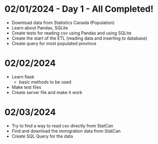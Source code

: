 # 02/01/2024 - Day 1 - All Completed!
- Download data from Statistics Canada (Population)
- Learn about Pandas, SQLite
- Create tests for reading csv using Pandas
and using SQLite
- Create the start of the ETL (reading data and inserting to database)
- Create query for most populated province

# 02/02/2024 
- Learn flask
    - basic methods to be used
- Make test files 
- Create server file and make it work

# 02/03/2024
- Try to find a way to read csv directly from StatCan
- Find and download the immigration data from StatCan
- Create SQL Query for the data
